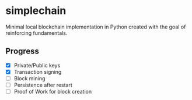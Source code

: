 # simplechain

Minimal local blockchain implementation in Python created with the goal of reinforcing fundamentals.

## Progress

* [x] Private/Public keys
* [x] Transaction signing
* [ ] Block mining
* [ ] Persistence after restart
* [ ] Proof of Work for block creation 
